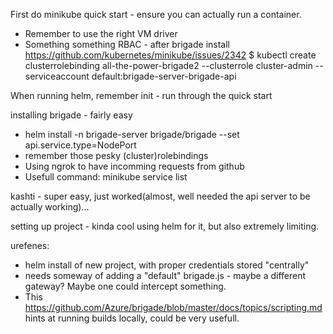 
First do minikube quick start - ensure you can actually run a container.
 - Remember to use the right VM driver
 - Something something RBAC - after brigade install
   https://github.com/kubernetes/minikube/issues/2342
    $ kubectl create clusterrolebinding all-the-power-brigade2 --clusterrole cluster-admin --serviceaccount default:brigade-server-brigade-api

When running helm, remember init - run through the quick start

installing brigade - fairly easy
- helm install -n brigade-server brigade/brigade --set api.service.type=NodePort
- remember those pesky (cluster)rolebindings
- Using ngrok to have incomming requests from github
- Usefull command: minikube service list

kashti - super easy, just worked(almost, well needed the api server to be
actually working)...

setting up project - kinda cool using helm for it, but also extremely limiting.


urefenes:
 - helm install of new project, with proper credentials stored "centrally"
 - needs someway of adding a "default" brigade.js - maybe a different gateway?
   Maybe one could intercept something.
 - This https://github.com/Azure/brigade/blob/master/docs/topics/scripting.md
   hints at running builds locally, could be very usefull.
